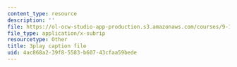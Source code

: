 ```yaml
---
content_type: resource
description: ''
file: https://ol-ocw-studio-app-production.s3.amazonaws.com/courses/9-14-brain-structure-and-its-origins-spring-2014/4ac868a239f85583b60743cfaa59bede_555118.vtt
file_type: application/x-subrip
resourcetype: Other
title: 3play caption file
uid: 4ac868a2-39f8-5583-b607-43cfaa59bede
---
```

